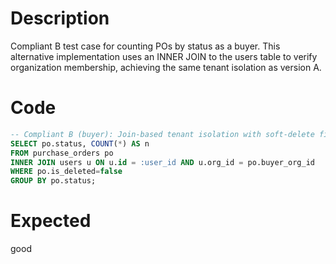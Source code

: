 # Description
Compliant B test case for counting POs by status as a buyer. This alternative implementation uses an INNER JOIN to the users table to verify organization membership, achieving the same tenant isolation as version A.

# Code
```sql
-- Compliant B (buyer): Join-based tenant isolation with soft-delete filtering
SELECT po.status, COUNT(*) AS n
FROM purchase_orders po
INNER JOIN users u ON u.id = :user_id AND u.org_id = po.buyer_org_id
WHERE po.is_deleted=false
GROUP BY po.status;
```

# Expected
good